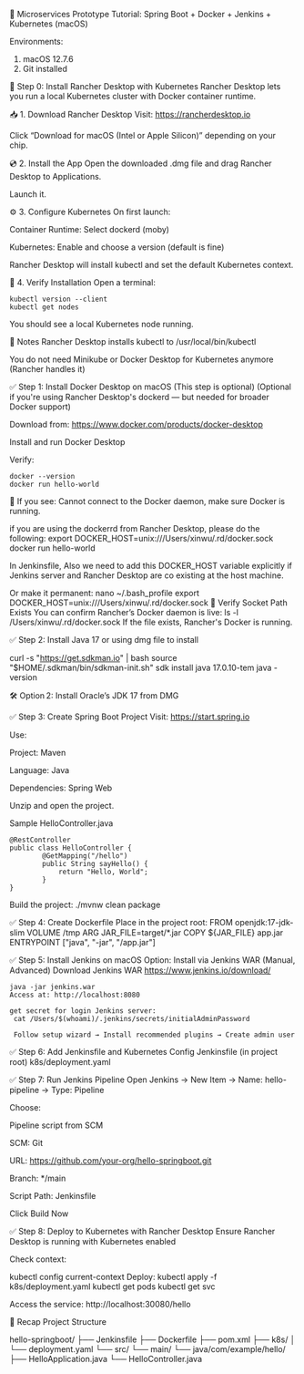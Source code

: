 
🚀 Microservices Prototype Tutorial: Spring Boot + Docker + Jenkins + Kubernetes (macOS)

Environments:
1. macOS 12.7.6
2. Git installed

🧩 Step 0: Install Rancher Desktop with Kubernetes
Rancher Desktop lets you run a local Kubernetes cluster with Docker container runtime.

📥 1. Download Rancher Desktop
Visit: https://rancherdesktop.io

Click “Download for macOS (Intel or Apple Silicon)” depending on your chip.

💿 2. Install the App
Open the downloaded .dmg file and drag Rancher Desktop to Applications.

Launch it.

⚙️ 3. Configure Kubernetes
On first launch:

Container Runtime: Select dockerd (moby)

Kubernetes: Enable and choose a version (default is fine)

Rancher Desktop will install kubectl and set the default Kubernetes context.

🧪 4. Verify Installation
Open a terminal:

	kubectl version --client
	kubectl get nodes
	
You should see a local Kubernetes node running.

📝 Notes
Rancher Desktop installs kubectl to /usr/local/bin/kubectl

You do not need Minikube or Docker Desktop for Kubernetes anymore (Rancher handles it)

✅ Step 1: Install Docker Desktop on macOS (This step is optional)
(Optional if you're using Rancher Desktop's dockerd — but needed for broader Docker support)

Download from: https://www.docker.com/products/docker-desktop

Install and run Docker Desktop

Verify:

	docker --version
	docker run hello-world
🧠 If you see: Cannot connect to the Docker daemon, make sure Docker is running.

if you are using the dockerrd from Rancher Desktop, please do the following:
export DOCKER_HOST=unix:///Users/xinwu/.rd/docker.sock
docker run hello-world

In Jenkinsfile, Also we need to add this DOCKER_HOST variable explicitly if Jenkins server and Rancher Desktop are co existing at the host machine.

Or make it permanent:
nano ~/.bash_profile
export DOCKER_HOST=unix:///Users/xinwu/.rd/docker.sock
🧪 Verify Socket Path Exists
You can confirm Rancher’s Docker daemon is live:
	ls -l /Users/xinwu/.rd/docker.sock
If the file exists, Rancher's Docker is running.

✅ Step 2: Install Java 17 or using dmg file to install

curl -s "https://get.sdkman.io" | bash
source "$HOME/.sdkman/bin/sdkman-init.sh"
sdk install java 17.0.10-tem
java -version

🛠️ Option 2: Install Oracle’s JDK 17 from DMG

✅ Step 3: Create Spring Boot Project
Visit: https://start.spring.io

Use:

Project: Maven

Language: Java

Dependencies: Spring Web

Unzip and open the project.

Sample HelloController.java

	@RestController
	public class HelloController {
    		@GetMapping("/hello")
    		public String sayHello() {
        		return "Hello, World";
    		}
	}

Build the project:
	./mvnw clean package


✅ Step 4: Create Dockerfile
Place in the project root:
	FROM openjdk:17-jdk-slim
	VOLUME /tmp
	ARG JAR_FILE=target/*.jar
	COPY ${JAR_FILE} app.jar
	ENTRYPOINT ["java", "-jar", "/app.jar"]

✅ Step 5: Install Jenkins on macOS
	Option: Install via Jenkins WAR (Manual, Advanced)
	Download Jenkins WAR
	https://www.jenkins.io/download/

	java -jar jenkins.war
	Access at: http://localhost:8080
	
	get secret for login Jenkins server: 
     cat /Users/$(whoami)/.jenkins/secrets/initialAdminPassword
     
     Follow setup wizard → Install recommended plugins → Create admin user
     
✅ Step 6: Add Jenkinsfile and Kubernetes Config
Jenkinsfile (in project root)
k8s/deployment.yaml

✅ Step 7: Run Jenkins Pipeline
Open Jenkins → New Item → Name: hello-pipeline → Type: Pipeline

Choose:

Pipeline script from SCM

SCM: Git

URL: https://github.com/your-org/hello-springboot.git

Branch: */main

Script Path: Jenkinsfile

Click Build Now

✅ Step 8: Deploy to Kubernetes with Rancher Desktop
Ensure Rancher Desktop is running with Kubernetes enabled

Check context:

kubectl config current-context
Deploy:
kubectl apply -f k8s/deployment.yaml
kubectl get pods
kubectl get svc


Access the service:
http://localhost:30080/hello


 🧹 Recap Project Structure
 
 hello-springboot/
├── Jenkinsfile
├── Dockerfile
├── pom.xml
├── k8s/
│   └── deployment.yaml
└── src/
    └── main/
        └── java/com/example/hello/
            ├── HelloApplication.java
            └── HelloController.java
     

     

